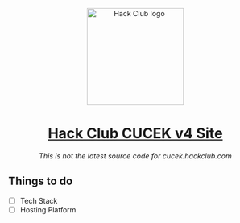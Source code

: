 <p align="center"><img width="192" alt="Hack Club logo" src="https://assets.hackclub.com/flag-standalone.svg"></p>
<h1 align="center"><a href="#">Hack Club CUCEK v4 Site</a></h1>
<p align="center"><i>This is not the latest source code for cucek.hackclub.com</i></p>


## Things to do
- [ ] Tech Stack
- [ ] Hosting Platform
